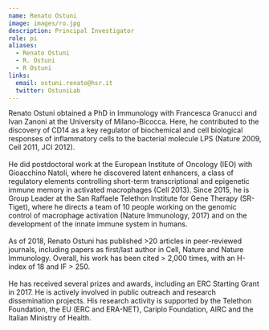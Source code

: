 ```yaml
---
name: Renato Ostuni
image: images/ro.jpg
description: Principal Investigator
role: pi
aliases:
  - Renato Ostuni
  - R. Ostuni
  - R Ostuni
links:
  email: ostuni.renato@hsr.it
  twitter: OstuniLab
---
```


Renato Ostuni obtained a PhD in Immunology with Francesca Granucci and Ivan Zanoni at the University of Milano-Bicocca. Here, he contributed to the discovery of CD14 as a key regulator of biochemical and cell biological responses of inflammatory cells to the bacterial molecule LPS (Nature 2009, Cell 2011, JCI 2012).\
\
He did postdoctoral work at the European Institute of Oncology (IEO) with Gioacchino Natoli, where he discovered latent enhancers, a class of regulatory elements controlling short-term transcriptional and epigenetic immune memory in activated macrophages (Cell 2013). Since 2015, he is Group Leader at the San Raffaele Telethon Institute for Gene Therapy (SR-Tiget), where he directs a team of 10 people working on the genomic control of macrophage activation (Nature Immunology, 2017) and on the development of the innate immune system in humans.\
\
As of 2018, Renato Ostuni has published >20 articles in peer-reviewed journals, including papers as first/last author in Cell, Nature and Nature Immunology. Overall, his work has been cited > 2,000 times, with an H-index of 18 and IF > 250.\
\
He has received several prizes and awards, including an ERC Starting Grant in 2017. He is actively involved in public outreach and research dissemination projects. His research activity is supported by the Telethon Foundation, the EU (ERC and ERA-NET), Cariplo Foundation, AIRC and the Italian Ministry of Health.
